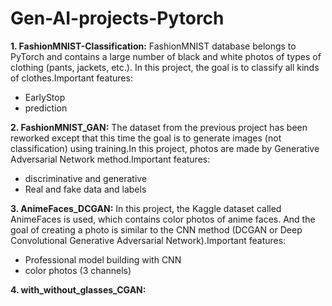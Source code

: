 # Gen-AI-projects-Pytorch

**1. FashionMNIST-Classification:**
FashionMNIST database belongs to PyTorch and contains a large number of black and white photos of types of clothing (pants, jackets, etc.). In this project, the goal is to classify all kinds of clothes.Important features: 
- EarlyStop
- prediction


**2. FashionMNIST_GAN:** 
The dataset from the previous project has been reworked except that this time the goal is to generate images (not classification) using training.In this project, photos are made by Generative Adversarial Network method.Important features: 
- discriminative and generative
- Real and fake data and labels


**3. AnimeFaces_DCGAN:** 
In this project, the Kaggle dataset called AnimeFaces is used, which contains color photos of anime faces. And the goal of creating a photo is similar to the CNN method (DCGAN or Deep Convolutional Generative Adversarial Network).Important features:
- Professional model building with CNN
- color photos (3 channels)

**4. with_without_glasses_CGAN:** 
  
